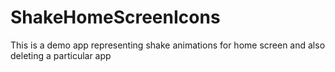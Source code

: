 # ShakeHomeScreenIcons
This is a demo app representing shake animations for home screen and also deleting a particular app
